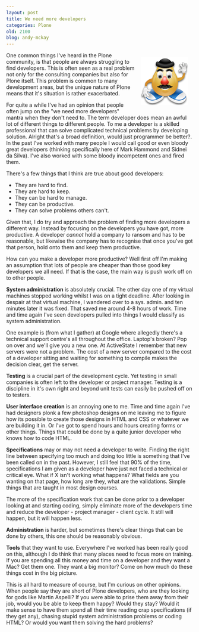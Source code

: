 ```yaml
---
layout: post
title: We need more developers
categories: Plone
old: 2100
blog: andy-mckay
---
```

<img src="/files/katuberling.png" style="float:right; padding: 1em" />
<p>One common things I've heard in the Plone community, is that people are always struggling to find developers. This is often seen as a real problem not only for the consulting companies but also for Plone itself. This problem is common to many development areas, but the unique nature of Plone means that it's situation is rather exacerbated.</p>
<p>For quite a while I've had an opinion that people often jump on the "we need more developers" mantra when they don't need to. The term developer does mean an awful lot of different things to different people. To me a developer is a skilled professional that can solve complicated technical problems by developing solution. Alright that's a broad definition, would just programmer be better?. In the past I've worked with many people I would call good or even bloody great developers (thinking specifically here of Mark Hammond and Sidnei da Silva). I've also worked with some bloody incompetent ones and fired them.</p>
<p>There's a few things that I think are true about good developers:</p>
<ul>
<li>They are hard to find.</li>
<li>They are hard to keep.</li>
<li>They can be hard to manage.</li>
<li>They can be productive.</li>
<li>They can solve problems others can't.</li>
</ul>
<p>Given that, I do try and approach the problem of finding more developers a different way. Instead by focusing on the developers you have got, more productive. A developer <i>cannot</i> hold a company to ransom and has to be reasonable, but likewise the company has to recognise that once you've got that person, hold onto them and keep them productive.</p>
<p>How can you make a developer more productive? Well first off I'm making an assumption that lots of people are cheaper than those good key developers we all need. If that is the case, the main way is push work off on to other people.</p>
<p><b>System administration</b> is absolutely crucial. The other day one of my virtual machines stopped working whilst I was on a tight deadline. After looking in despair at that virtual machine, I wandered over to a sys. admin. and ten minutes later it was fixed. That saved me around 4-8 hours of work. Time and time again I've seen developers pulled into things I would classify as system administration.</p>
<p>One example is (from what I gather) at Google where allegedly there's a technical support centre's all throughout the office. Laptop's broken? Pop on over and we'll give you a new one. At ActiveState I remember that new servers were not a problem. The cost of a new server compared to the cost of a developer sitting and waiting for something to compile makes the decision clear, get the server.</p>
<p><b>Testing</b> is a crucial part of the development cycle. Yet testing in small companies is often left to the developer or project manager. Testing is a discipline in it's own right and beyond unit tests can easily be pushed off on to testers.</p>
<p><b>User interface creation</b> is an annoying one to me. Time and time again I've had designers plonk a few photoshop designs on me leaving me to figure how its possible to create those designs in HTML and CSS or whatever we are building it in. Or I've got to spend hours and hours creating forms or other things. Things that could be done by a quite junior developer who knows how to code HTML.</p>
<p><b>Specifications</b> may or may not need a developer to write. Finding the right line between specifying too much and doing too little is something that I've been called on in the past. However, I still feel that 90% of the time, specifications I am given as a developer have just not faced a technical or critical eye. What if X isn't working what happens? What fields are you wanting on that page, how long are they, what are the validations. Simple things that are taught in most design courses.</p>
<p>The more of the specification work that can be done prior to a developer looking at and starting coding, simply eliminate more of the developers time and reduce the developer - project manager - client cycle. It still will happen, but it will happen less.</p>
<p><b>Administration</b> is harder, but sometimes there's clear things that can be done by others, this one should be reasonably obvious.</p>
<p><b>Tools</b> that they want to use. Everywhere I've worked has been really good on this, although I do think that many places need to focus more on training. If you are spending all this money and time on a developer and they want a Mac? Get them one. They want a big monitor? Come on how much do these things cost in the big picture.</p>
<p>This is all hard to measure of course, but I'm curious on other opinions. When people say they are short of Plone developers, who are they looking for gods like Martin Aspelli? If you were able to prise them away from their job, would you be able to keep them happy? Would they stay? Would it make sense to have them spend all their time reading crap specifications (if they get any), chasing stupid system administration problems or coding HTML? Or would you want them solving the hard problems?</p>